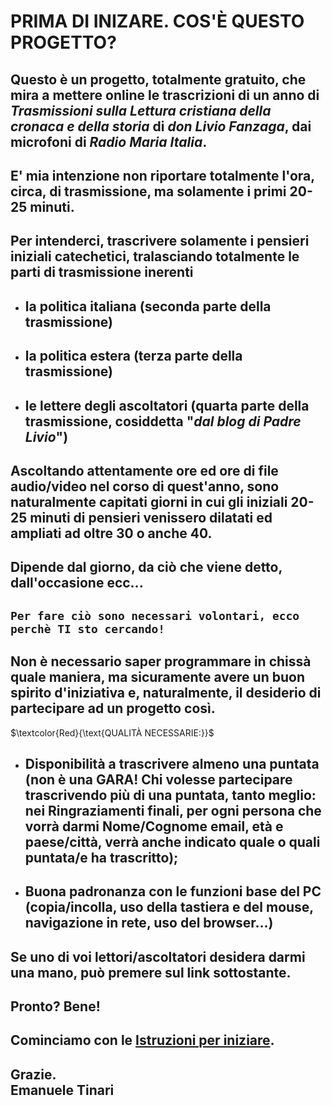 # PRIMA DI INIZARE. COS'È QUESTO PROGETTO?

## Questo è un progetto, totalmente gratuito, che mira a mettere online le trascrizioni di un anno di *Trasmissioni sulla Lettura cristiana della cronaca e della storia* di *don Livio Fanzaga*, dai microfoni di *Radio Maria Italia*. ##
## E' mia intenzione non riportare totalmente l'ora, circa, di trasmissione, ma solamente i primi 20-25 minuti. ##
## Per intenderci, trascrivere solamente i pensieri iniziali catechetici, tralasciando totalmente le parti di trasmissione inerenti ##

  - ## la politica italiana (seconda parte della trasmissione) ##
  - ## la politica estera (terza parte della trasmissione) ##
  - ## le lettere degli ascoltatori (quarta parte della trasmissione, cosiddetta "*dal blog di Padre Livio*") ##

## Ascoltando attentamente ore ed ore di file audio/video nel corso di quest'anno, sono naturalmente capitati giorni in cui gli iniziali 20-25 minuti di pensieri venissero dilatati ed ampliati ad oltre 30 o anche 40. ##
## Dipende dal giorno, da ciò che viene detto, dall'occasione ecc... ##
## `Per fare ciò sono necessari volontari, ecco perchè TI sto cercando!` ##
## Non è necessario saper programmare in chissà quale maniera, ma sicuramente avere un buon spirito d'iniziativa e, naturalmente, il desiderio di partecipare ad un progetto così. ##

 $\textcolor{Red}{\text{QUALITÀ NECESSARIE:}}$
 
  - ## Disponibilità a trascrivere almeno una puntata (non è una GARA! Chi volesse partecipare trascrivendo più di una puntata, tanto meglio: nei Ringraziamenti finali, per ogni persona che vorrà darmi Nome/Cognome email, età e paese/città, verrà anche indicato quale o quali puntata/e ha trascritto); ##
  - ## Buona padronanza con le funzioni base del PC (copia/incolla, uso della tastiera e del mouse, navigazione in rete, uso del browser...) ##
## Se uno di voi lettori/ascoltatori desidera darmi una mano, può premere sul link sottostante. ##
## Pronto? Bene! ##
## Cominciamo con le **[Istruzioni per iniziare](https://github.com/EmanueleTinari/Pensieri/blob/main/Istruzioni%20per%20iniziare.md)**. ##
## Grazie. <br/> Emanuele Tinari ##
